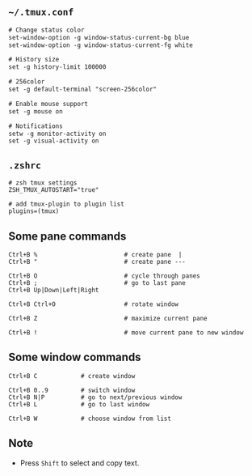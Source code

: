 ## `~/.tmux.conf`

```txt
# Change status color
set-window-option -g window-status-current-bg blue
set-window-option -g window-status-current-fg white

# History size
set -g history-limit 100000

# 256color
set -g default-terminal "screen-256color"

# Enable mouse support
set -g mouse on

# Notifications
setw -g monitor-activity on
set -g visual-activity on
```

## `.zshrc`

```shell
# zsh tmux settings
ZSH_TMUX_AUTOSTART="true"

# add tmux-plugin to plugin list
plugins=(tmux)
```

## Some pane commands

```shell
Ctrl+B %                        # create pane  |
Ctrl+B "                        # create pane ---

Ctrl+B O                        # cycle through panes
Ctrl+B ;                        # go to last pane
Ctrl+B Up|Down|Left|Right

Ctrl+B Ctrl+O                   # rotate window

Ctrl+B Z                        # maximize current pane

Ctrl+B !                        # move current pane to new window
```

## Some window commands

```shell
Ctrl+B C            # create window

Ctrl+B 0..9         # switch window
Ctrl+B N|P          # go to next/previous window
Ctrl+B L            # go to last window

Ctrl+B W            # choose window from list
```

## Note

- Press `Shift` to select and copy text.
